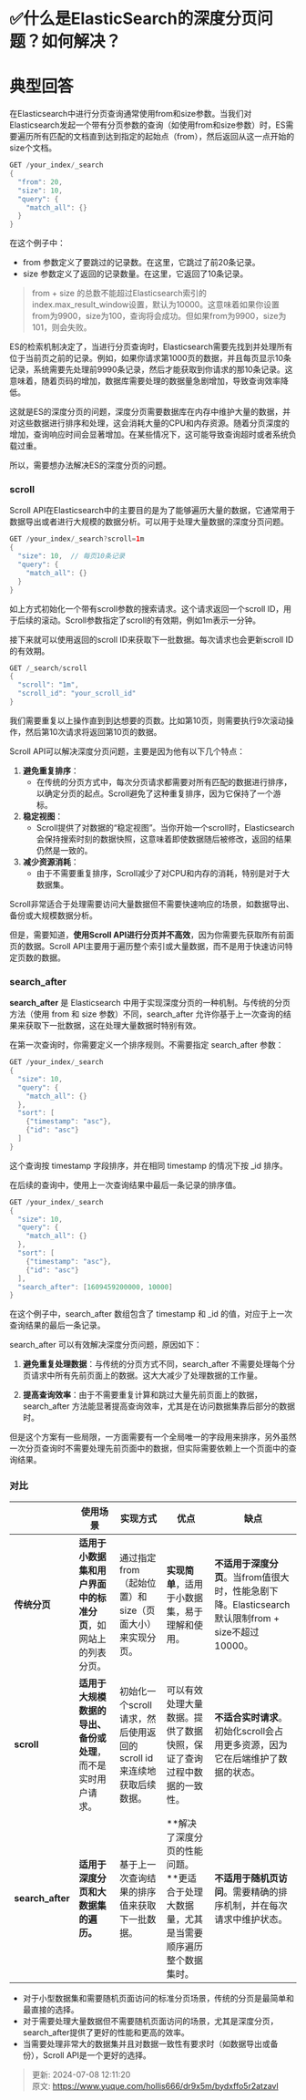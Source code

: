 # ✅什么是ElasticSearch的深度分页问题？如何解决？

# 典型回答


在Elasticsearch中进行分页查询通常使用from和size参数。当我们对Elasticsearch发起一个带有分页参数的查询（如使用from和size参数）时，ES需要遍历所有匹配的文档直到达到指定的起始点（from），然后返回从这一点开始的size个文档。



```java
GET /your_index/_search
{
  "from": 20,
  "size": 10,
  "query": {
    "match_all": {}
  }
}

```



在这个例子中：

+ from 参数定义了要跳过的记录数。在这里，它跳过了前20条记录。
+ size 参数定义了返回的记录数量。在这里，它返回了10条记录。





> from + size 的总数不能超过Elasticsearch索引的index.max_result_window设置，默认为10000。这意味着如果你设置from为9900，size为100，查询将会成功。但如果from为9900，size为101，则会失败。
>



ES的检索机制决定了，当进行分页查询时，Elasticsearch需要先找到并处理所有位于当前页之前的记录。例如，如果你请求第1000页的数据，并且每页显示10条记录，系统需要先处理前9990条记录，然后才能获取到你请求的那10条记录。这意味着，随着页码的增加，数据库需要处理的数据量急剧增加，导致查询效率降低。



这就是ES的深度分页的问题，深度分页需要数据库在内存中维护大量的数据，并对这些数据进行排序和处理，这会消耗大量的CPU和内存资源。随着分页深度的增加，查询响应时间会显著增加。在某些情况下，这可能导致查询超时或者系统负载过重。



所以，需要想办法解决ES的深度分页的问题。



### scroll


Scroll API在Elasticsearch中的主要目的是为了能够遍历大量的数据，它通常用于数据导出或者进行大规模的数据分析。可以用于处理大量数据的深度分页问题。



```java
GET /your_index/_search?scroll=1m
{
  "size": 10,  // 每页10条记录
  "query": {
    "match_all": {}
  }
}

```



如上方式初始化一个带有scroll参数的搜索请求。这个请求返回一个scroll ID，用于后续的滚动。Scroll参数指定了scroll的有效期，例如1m表示一分钟。



接下来就可以使用返回的scroll ID来获取下一批数据。每次请求也会更新scroll ID的有效期。



```java
GET /_search/scroll
{
  "scroll": "1m",
  "scroll_id": "your_scroll_id"
}
```



我们需要重复以上操作直到到达想要的页数。比如第10页，则需要执行9次滚动操作，然后第10次请求将返回第10页的数据。



Scroll API可以解决深度分页问题，主要是因为他有以下几个特点：

1. **避免重复排序**：
    - 在传统的分页方式中，每次分页请求都需要对所有匹配的数据进行排序，以确定分页的起点。Scroll避免了这种重复排序，因为它保持了一个游标。
2. **稳定视图**：
    - Scroll提供了对数据的“稳定视图”。当你开始一个scroll时，Elasticsearch会保持搜索时刻的数据快照，这意味着即使数据随后被修改，返回的结果仍然是一致的。
3. **减少资源消耗**：
    - 由于不需要重复排序，Scroll减少了对CPU和内存的消耗，特别是对于大数据集。



Scroll非常适合于处理需要访问大量数据但不需要快速响应的场景，如数据导出、备份或大规模数据分析。



但是，需要知道，**使用Scroll API进行分页并不高效**，因为你需要先获取所有前面页的数据。Scroll API主要用于遍历整个索引或大量数据，而不是用于快速访问特定页数的数据。

<font style="color:rgb(55, 65, 81);"></font>

### search_after


**search_after** 是 Elasticsearch 中用于实现深度分页的一种机制。与传统的分页方法（使用 from 和 size 参数）不同，search_after 允许你基于上一次查询的结果来获取下一批数据，这在处理大量数据时特别有效。



在第一次查询时，你需要定义一个排序规则。不需要指定 search_after 参数：



```java
GET /your_index/_search
{
  "size": 10,
  "query": {
    "match_all": {}
  },
  "sort": [
    {"timestamp": "asc"},
    {"id": "asc"}
  ]
}

```



这个查询按 timestamp 字段排序，并在相同 timestamp 的情况下按 _id 排序。



在后续的查询中，使用上一次查询结果中最后一条记录的排序值。



```java
GET /your_index/_search
{
  "size": 10,
  "query": {
    "match_all": {}
  },
  "sort": [
    {"timestamp": "asc"},
    {"id": "asc"}
  ],
  "search_after": [1609459200000, 10000]
}

```



在这个例子中，search_after 数组包含了 timestamp 和 _id 的值，对应于上一次查询结果的最后一条记录。



search_after 可以有效解决深度分页问题，原因如下：

1. **避免重复处理数据**：与传统的分页方式不同，search_after 不需要处理每个分页请求中所有先前页面上的数据。这大大减少了处理数据的工作量。



2. **提高查询效率**：由于不需要重复计算和跳过大量先前页面上的数据，search_after 方法能显著提高查询效率，尤其是在访问数据集靠后部分的数据时。



但是这个方案有一些局限，一方面需要有一个全局唯一的字段用来排序，另外虽然一次分页查询时不需要处理先前页面中的数据，但实际需要依赖上一个页面中的查询结果。



### 对比


| | **使用场景** | **实现方式** | **优点** | **缺点** |
| --- | --- | --- | --- | --- |
| **传统分页** | **适用于小数据集和用户界面中的标准分页**，如网站上的列表分页。 | 通过指定from（起始位置）和size（页面大小）来实现分页。 | **实现简单**，适用于小数据集，易于理解和使用。 | **不适用于深度分页**。当from值很大时，性能急剧下降。Elasticsearch默认限制from + size不超过10000。 |
| **scroll** | **适用于大规模数据的导出、备份或处理**，而不是实时用户请求。 | 初始化一个scroll请求，然后使用返回的scroll id来连续地获取后续数据。 | 可以有效处理大量数据。提供了数据快照，保证了查询过程中数据的一致性。 | **不适合实时请求**。初始化scroll会占用更多资源，因为它在后端维护了数据的状态。 |
| **search_after** | **适用于深度分页和大数据集的遍历。** | 基于上一次查询结果的排序值来获取下一批数据。 | **解决了深度分页的性能问题。**更适合于处理大数据量，尤其是当需要顺序遍历整个数据集时。 | **不适用于随机页访问**。需要精确的排序机制，并在每次请求中维护状态。 |




+ 对于小型数据集和需要随机页面访问的标准分页场景，传统的分页是最简单和最直接的选择。
+ 对于需要处理大量数据但不需要随机页面访问的场景，尤其是深度分页，search_after提供了更好的性能和更高的效率。
+ 当需要处理非常大的数据集并且对数据一致性有要求时（如数据导出或备份），Scroll API是一个更好的选择。



> 更新: 2024-07-08 12:11:20  
> 原文: <https://www.yuque.com/hollis666/dr9x5m/bydxffo5r2atzavl>